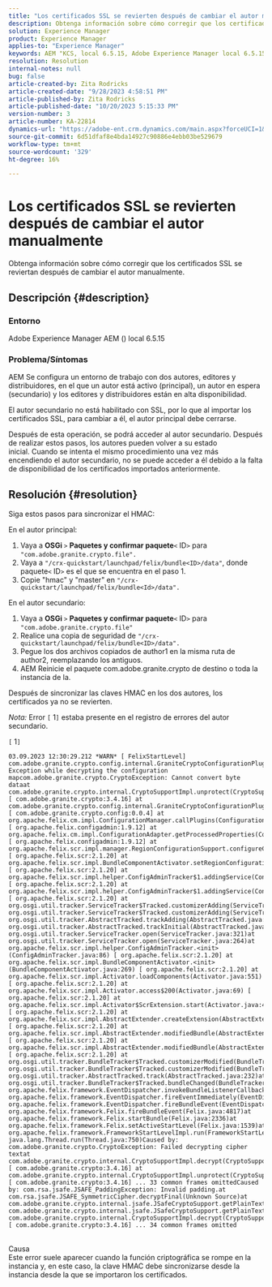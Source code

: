 ```yaml
---
title: "Los certificados SSL se revierten después de cambiar el autor manualmente"
description: Obtenga información sobre cómo corregir que los certificados SSL se reviertan después de cambiar el autor manualmente.
solution: Experience Manager
product: Experience Manager
applies-to: "Experience Manager"
keywords: AEM "KCS, local 6.5.15, Adobe Experience Manager local 6.5.15, certificados SSL, revertir, crear, cambiar, manualmente"
resolution: Resolution
internal-notes: null
bug: false
article-created-by: Zita Rodricks
article-created-date: "9/28/2023 4:58:51 PM"
article-published-by: Zita Rodricks
article-published-date: "10/20/2023 5:15:33 PM"
version-number: 3
article-number: KA-22814
dynamics-url: "https://adobe-ent.crm.dynamics.com/main.aspx?forceUCI=1&pagetype=entityrecord&etn=knowledgearticle&id=78335a48-205e-ee11-be6f-6045bd006268"
source-git-commit: 6d51dfaf8e4bda14927c90886e4ebb03be529679
workflow-type: tm+mt
source-wordcount: '329'
ht-degree: 16%

---
```


# Los certificados SSL se revierten después de cambiar el autor manualmente


Obtenga información sobre cómo corregir que los certificados SSL se reviertan después de cambiar el autor manualmente.

## Descripción {#description}


### Entorno

Adobe Experience Manager AEM () local 6.5.15

### Problema/Síntomas

AEM Se configura un entorno de trabajo con dos autores, editores y distribuidores, en el que un autor está activo (principal), un autor en espera (secundario) y los editores y distribuidores están en alta disponibilidad.

El autor secundario no está habilitado con SSL, por lo que al importar los certificados SSL, para cambiar a él, el autor principal debe cerrarse.

Después de esta operación, se podrá acceder al autor secundario. Después de realizar estos pasos, los autores pueden volver a su estado inicial. Cuando se intenta el mismo procedimiento una vez más encendiendo el autor secundario, no se puede acceder a él debido a la falta de disponibilidad de los certificados importados anteriormente.










## Resolución {#resolution}


Siga estos pasos para sincronizar el HMAC:

En el autor principal:

1. Vaya a <b>OSGi </b>`>`  <b>Paquetes y confirmar paquete</b>`<` ID`>`  para `"com.adobe.granite.crypto.file".`
2. Vaya a `"/crx-quickstart/launchpad/felix/bundle<ID>/data"`, donde paquete`<` ID`>`  es el que se encuentra en el paso 1.
3. Copie &quot;hmac&quot; y &quot;master&quot; en `"/crx-quickstart/launchpad/felix/bundle<Id>/data".`


En el autor secundario:

1. Vaya a <b>OSGi </b>`>`  <b>Paquetes y confirmar paquete</b>`<` ID`>`  para `"com.adobe.granite.crypto.file"`
2. Realice una copia de seguridad de `"/crx-quickstart/launchpad/felix/bundle<ID>/data".`
3. Pegue los dos archivos copiados de author1 en la misma ruta de author2, reemplazando los antiguos.
4. AEM Reinicie el paquete com.adobe.granite.crypto de destino o toda la instancia de la.


Después de sincronizar las claves HMAC en los dos autores, los certificados ya no se revierten.

*Nota:*
Error `[` 1`]`  estaba presente en el registro de errores del autor secundario.

`[` 1`]`




```
03.09.2023 12:30:29.212 *WARN* [ FelixStartLevel]  com.adobe.granite.crypto.config.internal.GraniteCryptoConfigurationPlugin Exception while decrypting the configuration mapcom.adobe.granite.crypto.CryptoException: Cannot convert byte dataat com.adobe.granite.crypto.internal.CryptoSupportImpl.unprotect(CryptoSupportImpl.java:130) [ com.adobe.granite.crypto:3.4.16] at com.adobe.granite.crypto.config.internal.GraniteCryptoConfigurationPlugin.modifyConfiguration(GraniteCryptoConfigurationPlugin.java:57) [ com.adobe.granite.crypto.config:0.0.4] at org.apache.felix.cm.impl.ConfigurationManager.callPlugins(ConfigurationManager.java:912) [ org.apache.felix.configadmin:1.9.12] at org.apache.felix.cm.impl.ConfigurationAdapter.getProcessedProperties(ConfigurationAdapter.java:292) [ org.apache.felix.configadmin:1.9.12] at org.apache.felix.scr.impl.manager.RegionConfigurationSupport.configureComponentHolder(RegionConfigurationSupport.java:228) [ org.apache.felix.scr:2.1.20] at org.apache.felix.scr.impl.BundleComponentActivator.setRegionConfigurationSupport(BundleComponentActivator.java:785) [ org.apache.felix.scr:2.1.20] at org.apache.felix.scr.impl.helper.ConfigAdminTracker$1.addingService(ConfigAdminTracker.java:69) [ org.apache.felix.scr:2.1.20] at org.apache.felix.scr.impl.helper.ConfigAdminTracker$1.addingService(ConfigAdminTracker.java:41) [ org.apache.felix.scr:2.1.20] at org.osgi.util.tracker.ServiceTracker$Tracked.customizerAdding(ServiceTracker.java:943)at org.osgi.util.tracker.ServiceTracker$Tracked.customizerAdding(ServiceTracker.java:871)at org.osgi.util.tracker.AbstractTracked.trackAdding(AbstractTracked.java:256)at org.osgi.util.tracker.AbstractTracked.trackInitial(AbstractTracked.java:183)at org.osgi.util.tracker.ServiceTracker.open(ServiceTracker.java:321)at org.osgi.util.tracker.ServiceTracker.open(ServiceTracker.java:264)at org.apache.felix.scr.impl.helper.ConfigAdminTracker.<init>(ConfigAdminTracker.java:86) [ org.apache.felix.scr:2.1.20] at org.apache.felix.scr.impl.BundleComponentActivator.<init>(BundleComponentActivator.java:269) [ org.apache.felix.scr:2.1.20] at org.apache.felix.scr.impl.Activator.loadComponents(Activator.java:551) [ org.apache.felix.scr:2.1.20] at org.apache.felix.scr.impl.Activator.access$200(Activator.java:69) [ org.apache.felix.scr:2.1.20] at org.apache.felix.scr.impl.Activator$ScrExtension.start(Activator.java:424) [ org.apache.felix.scr:2.1.20] at org.apache.felix.scr.impl.AbstractExtender.createExtension(AbstractExtender.java:196) [ org.apache.felix.scr:2.1.20] at org.apache.felix.scr.impl.AbstractExtender.modifiedBundle(AbstractExtender.java:169) [ org.apache.felix.scr:2.1.20] at org.apache.felix.scr.impl.AbstractExtender.modifiedBundle(AbstractExtender.java:49) [ org.apache.felix.scr:2.1.20] at org.osgi.util.tracker.BundleTracker$Tracked.customizerModified(BundleTracker.java:488)at org.osgi.util.tracker.BundleTracker$Tracked.customizerModified(BundleTracker.java:420)at org.osgi.util.tracker.AbstractTracked.track(AbstractTracked.java:232)at org.osgi.util.tracker.BundleTracker$Tracked.bundleChanged(BundleTracker.java:450)at org.apache.felix.framework.EventDispatcher.invokeBundleListenerCallback(EventDispatcher.java:915)at org.apache.felix.framework.EventDispatcher.fireEventImmediately(EventDispatcher.java:834)at org.apache.felix.framework.EventDispatcher.fireBundleEvent(EventDispatcher.java:516)at org.apache.felix.framework.Felix.fireBundleEvent(Felix.java:4817)at org.apache.felix.framework.Felix.startBundle(Felix.java:2336)at org.apache.felix.framework.Felix.setActiveStartLevel(Felix.java:1539)at org.apache.felix.framework.FrameworkStartLevelImpl.run(FrameworkStartLevelImpl.java:308)at java.lang.Thread.run(Thread.java:750)Caused by: com.adobe.granite.crypto.CryptoException: Failed decrypting cipher textat com.adobe.granite.crypto.internal.CryptoSupportImpl.decrypt(CryptoSupportImpl.java:66) [ com.adobe.granite.crypto:3.4.16] at com.adobe.granite.crypto.internal.CryptoSupportImpl.unprotect(CryptoSupportImpl.java:127) [ com.adobe.granite.crypto:3.4.16] ... 33 common frames omittedCaused by: com.rsa.jsafe.JSAFE_PaddingException: Invalid padding.at com.rsa.jsafe.JSAFE_SymmetricCipher.decryptFinal(Unknown Source)at com.adobe.granite.crypto.internal.jsafe.JSafeCryptoSupport.getPlainText(JSafeCryptoSupport.java:267)at com.adobe.granite.crypto.internal.jsafe.JSafeCryptoSupport.getPlainText(JSafeCryptoSupport.java:249)at com.adobe.granite.crypto.internal.CryptoSupportImpl.decrypt(CryptoSupportImpl.java:64) [ com.adobe.granite.crypto:3.4.16] ... 34 common frames omitted
```



<br>Causa<br>
Este error suele aparecer cuando la función criptográfica se rompe en la instancia y, en este caso, la clave HMAC debe sincronizarse desde la instancia desde la que se importaron los certificados.
